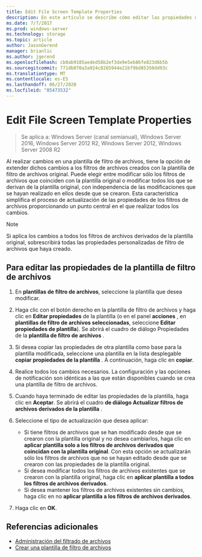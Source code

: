 ```yaml
---
title: Edit File Screen Template Properties
description: En este artículo se describe cómo editar las propiedades de la plantilla de filtro de archivos.
ms.date: 7/7/2017
ms.prod: windows-server
ms.technology: storage
ms.topic: article
author: JasonGerend
manager: brianlic
ms.author: jgerend
ms.openlocfilehash: cb0ab9105aeded58b2ef3de9e5eb86fe823d6b5b
ms.sourcegitcommit: 771db070a3a924c8265944e21bf9bd85350dd93c
ms.translationtype: MT
ms.contentlocale: es-ES
ms.lasthandoff: 06/27/2020
ms.locfileid: "85473532"
---
```

# <a name="edit-file-screen-template-properties"></a>Edit File Screen Template Properties

> Se aplica a: Windows Server (canal semianual), Windows Server 2016, Windows Server 2012 R2, Windows Server 2012, Windows Server 2008 R2

Al realizar cambios en una plantilla de filtro de archivos, tiene la opción de extender dichos cambios a los filtros de archivos creados con la plantilla de filtro de archivos original. Puede elegir entre modificar sólo los filtros de archivos que coinciden con la plantilla original o modificar todos los que se derivan de la plantilla original, con independencia de las modificaciones que se hayan realizado en ellos desde que se crearon. Esta característica simplifica el proceso de actualización de las propiedades de los filtros de archivos proporcionando un punto central en el que realizar todos los cambios.

> [!Note]
> Si aplica los cambios a todos los filtros de archivos derivados de la plantilla original, sobrescribirá todas las propiedades personalizadas de filtro de archivos que haya creado.

## <a name="to-edit-file-screen-template-properties"></a>Para editar las propiedades de la plantilla de filtro de archivos

1.  En **plantillas de filtro de archivos**, seleccione la plantilla que desea modificar.

2.  Haga clic con el botón derecho en la plantilla de filtro de archivos y haga clic en **Editar propiedades** de la plantilla (o en el panel **acciones** , en **plantillas de filtro de archivos seleccionadas**, seleccione **Editar propiedades de plantilla**). Se abrirá el cuadro de diálogo Propiedades de la **plantilla de filtro de archivos** .

3.  Si desea copiar las propiedades de otra plantilla como base para la plantilla modificada, seleccione una plantilla en la lista desplegable **copiar propiedades de la plantilla** . A continuación, haga clic en **copiar**.

4.  Realice todos los cambios necesarios. La configuración y las opciones de notificación son idénticas a las que están disponibles cuando se crea una plantilla de filtro de archivos.

5.  Cuando haya terminado de editar las propiedades de la plantilla, haga clic en **Aceptar**. Se abrirá el cuadro **de diálogo Actualizar filtros de archivos derivados de la plantilla** .

6.  Seleccione el tipo de actualización que desea aplicar:

    -   Si tiene filtros de archivos que se han modificado desde que se crearon con la plantilla original y no desea cambiarlos, haga clic en **aplicar plantilla solo a los filtros de archivos derivados que coincidan con la plantilla original**. Con esta opción se actualizarán sólo los filtros de archivos que no se hayan editado desde que se crearon con las propiedades de la plantilla original.
    -   Si desea modificar todos los filtros de archivos existentes que se crearon con la plantilla original, haga clic en **aplicar plantilla a todos los filtros de archivos derivados**.
    -   Si desea mantener los filtros de archivos existentes sin cambios, haga clic en no **aplicar plantilla a los filtros de archivos derivados**.

7.  Haga clic en **OK**.

## <a name="additional-references"></a>Referencias adicionales

-   [Administración del filtrado de archivos](file-screening-management.md)
-   [Crear una plantilla de filtro de archivos](create-file-screen-template.md)



